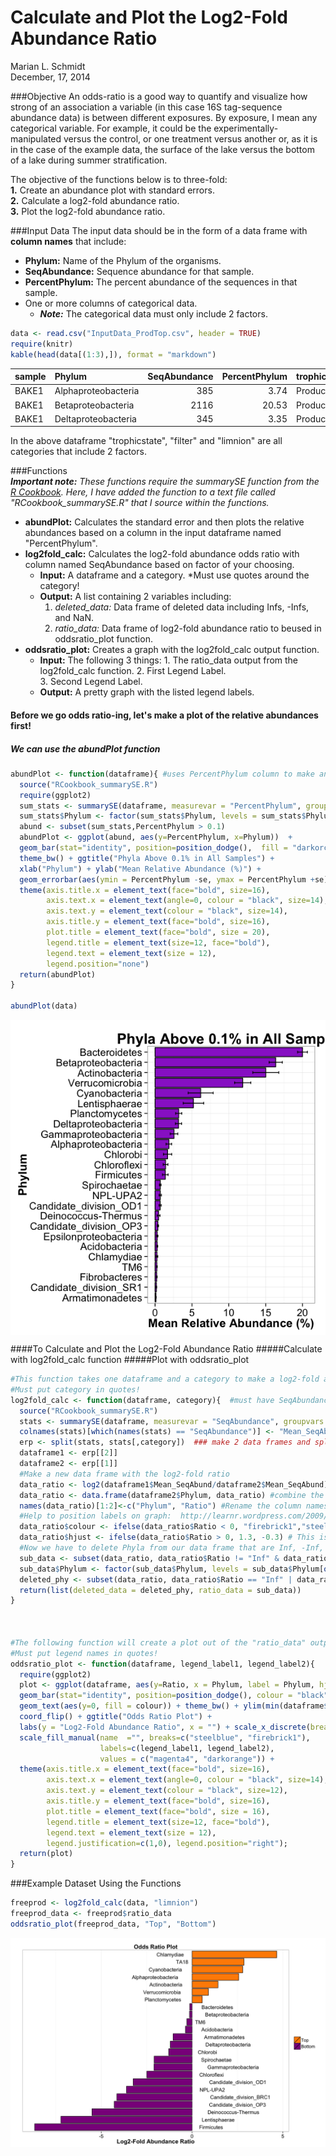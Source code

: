 # Calculate and Plot the Log2-Fold Abundance Ratio
Marian L. Schmidt  
December, 17, 2014  


###Objective
An odds-ratio is a good way to quantify and visualize how strong of an association a variable (in this case 16S tag-sequence abundance data) is between different exposures.  By exposure, I mean any categorical variable.  For example, it could be the experimentally-manipulated versus the control, or one treatment versus another or, as it is in the case of the example data, the surface of the lake versus the bottom of a lake during summer stratification.

The objective of the functions below is to three-fold:  
    **1.**  Create an abundance plot with standard errors.  
    **2.**  Calculate a log2-fold abundance ratio.  
    **3.**  Plot the log2-fold abundance ratio.  

###Input Data
The input data should be in the form of a data frame with **column names** that include: 

+ **Phylum:** Name of the Phylum of the organisms. 
+ **SeqAbundance:**  Sequence abundance for that sample.  
+ **PercentPhylum:** The percent abundance of the sequences in that sample.
+ One or more columns of categorical data. 
    + _**Note:**_ The categorical data must only include 2 factors.  
       
       

```r
data <- read.csv("InputData_ProdTop.csv", header = TRUE)
require(knitr)
kable(head(data[(1:3),]), format = "markdown")
```



|sample |Phylum              | SeqAbundance| PercentPhylum|trophicstate |filter |limnion |
|:------|:-------------------|------------:|-------------:|:------------|:------|:-------|
|BAKE1  |Alphaproteobacteria |          385|          3.74|Productive   |Free   |Top     |
|BAKE1  |Betaproteobacteria  |         2116|         20.53|Productive   |Free   |Top     |
|BAKE1  |Deltaproteobacteria |          345|          3.35|Productive   |Free   |Top     |

In the above dataframe "trophicstate", "filter" and "limnion" are all categories that include 2 factors.

###Functions  
_**Important note:** These functions require the summarySE function from the [R Cookbook](http://www.cookbook-r.com/Graphs/Plotting_means_and_error_bars_(ggplot2)/).  Here, I have added the function to a text file called "RCookbook_summarySE.R" that I source within the functions._ 


+ **abundPlot:** Calculates the standard error and then plots the relative abundances based on a column in the input dataframe named "PercentPhylum". 
+ **log2fold_calc:**  Calculates the log2-fold abundance odds ratio with column named SeqAbundance based on factor of your choosing.  
    + **Input:** A dataframe and a category.  *Must use quotes around the category!
    + **Output:** A list containing 2 variables including: 
        1. *deleted_data:* Data frame of deleted data including Infs, -Infs, and NaN.  
        2. *ratio_data:* Data frame of log2-fold abundance ratio to beused in oddsratio_plot function.
+ **oddsratio_plot:**  Creates a graph with the log2fold_calc output function.  
    + **Input:**  The following 3 things:
          1. The ratio_data output from the log2fold_calc function. 
          2. First Legend Label.  
          3. Second Legend Label.  
    + **Output:** A pretty graph with the listed legend labels.


####  Before we go odds ratio-ing, let's make a plot of the relative abundances first!
##### We can use the abundPlot function

```r
abundPlot <- function(dataframe){ #uses PercentPhylum column to make an abundance plot
  source("RCookbook_summarySE.R")
  require(ggplot2)
  sum_stats <- summarySE(dataframe, measurevar = "PercentPhylum", groupvars = "Phylum") #sum_stats is a data frame for the relative abundance figure
  sum_stats$Phylum <- factor(sum_stats$Phylum, levels = sum_stats$Phylum[order(sum_stats$PercentPhylum)])  #Order by the SeqAbundance
  abund <- subset(sum_stats,PercentPhylum > 0.1)
  abundPlot <- ggplot(abund, aes(y=PercentPhylum, x=Phylum))  +
  geom_bar(stat="identity", position=position_dodge(),  fill = "darkorchid3", colour = "black") +
  theme_bw() + ggtitle("Phyla Above 0.1% in All Samples") +
  xlab("Phylum") + ylab("Mean Relative Abundance (%)") +
  geom_errorbar(aes(ymin = PercentPhylum -se, ymax = PercentPhylum +se), width = 0.25) + coord_flip() +
  theme(axis.title.x = element_text(face="bold", size=16),
        axis.text.x = element_text(angle=0, colour = "black", size=14),
        axis.text.y = element_text(colour = "black", size=14),
        axis.title.y = element_text(face="bold", size=16),
        plot.title = element_text(face="bold", size = 20),
        legend.title = element_text(size=12, face="bold"),
        legend.text = element_text(size = 12),
        legend.position="none")
  return(abundPlot)
}

abundPlot(data)
```

<img src="README_files/figure-html/abundPlot-1.png" title="" alt="" style="display: block; margin: auto;" />


####To Calculate and Plot the Log2-Fold Abundance Ratio
#####Calculate with log2fold_calc function
#####Plot with oddsratio_plot

```r
#This function takes one dataframe and a category to make a log2-fold abundance ratio dataframe
#Must put category in quotes!
log2fold_calc <- function(dataframe, category){  #must have SeqAbundance and Phylum columns, category column must only have 2 categories. 
  source("RCookbook_summarySE.R")
  stats <- summarySE(dataframe, measurevar = "SeqAbundance", groupvars = c(category, "Phylum"))
  colnames(stats)[which(names(stats) == "SeqAbundance")] <- "Mean_SeqAbundance"  #Change column name to represent what value really is
  erp <- split(stats, stats[,category])  ### make 2 data frames and split the 2  
  dataframe1 <- erp[[2]]
  dataframe2 <- erp[[1]]  
  #Make a new data frame with the log2-fold ratio
  data_ratio <- log2(dataframe1$Mean_SeqAbund/dataframe2$Mean_SeqAbund) #creates a vector with log2 values
  data_ratio <- data.frame(dataframe2$Phylum, data_ratio) #combine the Phylum names with it
  names(data_ratio)[1:2]<-c("Phylum", "Ratio") #Rename the column names to better represent
  #Help to position labels on graph:  http://learnr.wordpress.com/2009/06/01/ggplot2-positioning-of-barplot-category-labels/
  data_ratio$colour <- ifelse(data_ratio$Ratio < 0, "firebrick1","steelblue") #Adds a column with 2 colors for easy plotting
  data_ratio$hjust <- ifelse(data_ratio$Ratio > 0, 1.3, -0.3) # This is where the labels on the Y axis of the plot will be placed
  #Now we have to delete Phyla from our data frame that are Inf, -Inf, or NaN
  sub_data <- subset(data_ratio, data_ratio$Ratio != "Inf" & data_ratio$Ratio != "-Inf" & data_ratio$Ratio != "NaN")
  sub_data$Phylum <- factor(sub_data$Phylum, levels = sub_data$Phylum[order(sub_data$Ratio)])
  deleted_phy <- subset(data_ratio, data_ratio$Ratio == "Inf" | data_ratio$Ratio == "-Inf" | data_ratio$Ratio == "NaN")
  return(list(deleted_data = deleted_phy, ratio_data = sub_data))
}



#The following function will create a plot out of the "ratio_data" output from the log2fold_calc function above.
#Must put legend names in quotes!
oddsratio_plot <- function(dataframe, legend_label1, legend_label2){
  require(ggplot2)
  plot <- ggplot(dataframe, aes(y=Ratio, x = Phylum, label = Phylum, hjust=hjust, fill = colour)) + 
  geom_bar(stat="identity", position=position_dodge(), colour = "black") +
  geom_text(aes(y=0, fill = colour)) + theme_bw() + ylim(min(dataframe$Ratio),max(dataframe$Ratio)) +
  coord_flip() + ggtitle("Odds Ratio Plot") + 
  labs(y = "Log2-Fold Abundance Ratio", x = "") + scale_x_discrete(breaks = NULL) +
  scale_fill_manual(name  ="", breaks=c("steelblue", "firebrick1"), 
                    labels=c(legend_label1, legend_label2),
                    values = c("magenta4", "darkorange")) +
  theme(axis.title.x = element_text(face="bold", size=16),
        axis.text.x = element_text(angle=0, colour = "black", size=14),
        axis.text.y = element_text(colour = "black", size=12),
        axis.title.y = element_text(face="bold", size=16),
        plot.title = element_text(face="bold", size = 16),
        legend.title = element_text(size=12, face="bold"),
        legend.text = element_text(size = 12),
        legend.justification=c(1,0), legend.position="right"); 
  return(plot)
}
```



###Example Dataset Using the Functions

```r
freeprod <- log2fold_calc(data, "limnion")
freeprod_data <- freeprod$ratio_data
oddsratio_plot(freeprod_data, "Top", "Bottom")
```

<img src="README_files/figure-html/example data-1.png" title="" alt="" style="display: block; margin: auto;" />



